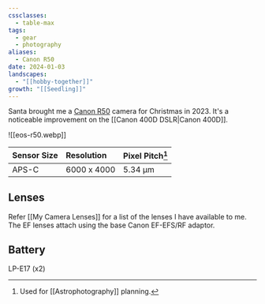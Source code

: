 ```yaml
---
cssclasses:
  - table-max
tags:
  - gear
  - photography
aliases:
  - Canon R50
date: 2024-01-03
landscapes:
  - "[[hobby-together]]"
growth: "[[Seedling]]"
---
```

Santa brought me a [Canon R50](https://www.canon.com.au/cameras/eos-r50) camera for Christmas in 2023. It's a noticeable improvement on the [[Canon 400D DSLR|Canon 400D]].

![[eos-r50.webp]]

| Sensor Size | Resolution | Pixel Pitch[^1] |
| :--- | :--- | :--- |
| APS-C | 6000 x 4000 | 5.34 µm |


## Lenses
Refer [[My Camera Lenses]] for a list of the lenses I have available to me. The EF lenses attach using the base Canon EF-EFS/RF adaptor.

## Battery
LP-E17 (x2)

[^1]: Used for [[Astrophotography]] planning.